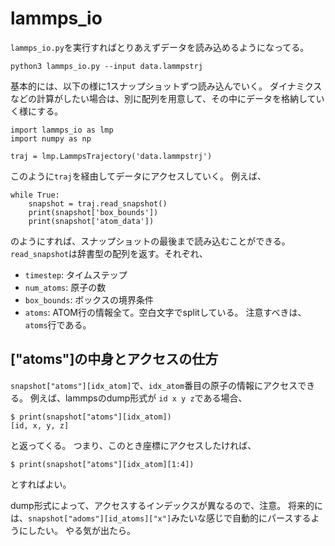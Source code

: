 # lammps_io
`lammps_io.py`を実行すればとりあえずデータを読み込めるようになってる。
```
python3 lammps_io.py --input data.lammpstrj
```

基本的には、以下の様に1スナップショットずつ読み込んでいく。
ダイナミクスなどの計算がしたい場合は、別に配列を用意して、その中にデータを格納していく様にする。
```
import lammps_io as lmp
import numpy as np

traj = lmp.LammpsTrajectory('data.lammpstrj')
```
このように`traj`を経由してデータにアクセスしていく。
例えば、
```
while True:
    snapshot = traj.read_snapshot()
    print(snapshot['box_bounds'])
    print(snapshot['atom_data'])
```
のようにすれば、スナップショットの最後まで読み込むことができる。
`read_snapshot`は辞書型の配列を返す。それぞれ、
- `timestep`: タイムステップ
- `num_atoms`: 原子の数
- `box_bounds`: ボックスの境界条件
- `atoms`: ATOM行の情報全て。空白文字でsplitしている。
注意すべきは、`atoms`行である。

## ["atoms"]の中身とアクセスの仕方
`snapshot["atoms"][idx_atom]`で、`idx_atom`番目の原子の情報にアクセスできる。
例えば、lammpsのdump形式が
`id x y z`である場合、
```
$ print(snapshot["atoms"][idx_atom])
[id, x, y, z]
```
と返ってくる。
つまり、このとき座標にアクセスしたければ、
```
$ print(snapshot["atoms"][idx_atom][1:4])
```
とすればよい。

dump形式によって、アクセスするインデックスが異なるので、注意。
将来的には、`snapshot["adoms"][id_atoms]["x"]`みたいな感じで自動的にパースするようにしたい。
やる気が出たら。
